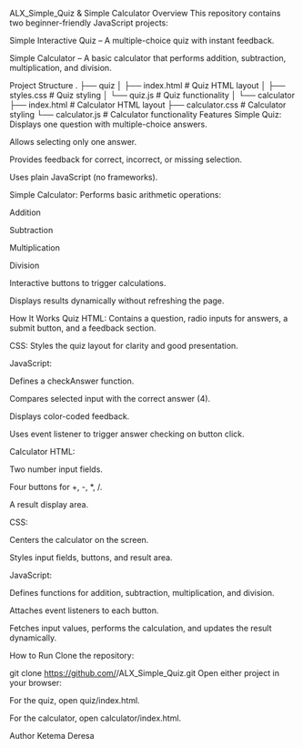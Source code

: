 ALX_Simple_Quiz & Simple Calculator
Overview
This repository contains two beginner-friendly JavaScript projects:

Simple Interactive Quiz – A multiple-choice quiz with instant feedback.

Simple Calculator – A basic calculator that performs addition, subtraction, multiplication, and division.

Project Structure
.
├── quiz
│   ├── index.html        # Quiz HTML layout
│   ├── styles.css        # Quiz styling
│   └── quiz.js           # Quiz functionality
│
└── calculator
    ├── index.html        # Calculator HTML layout
    ├── calculator.css    # Calculator styling
    └── calculator.js     # Calculator functionality
Features
Simple Quiz:
Displays one question with multiple-choice answers.

Allows selecting only one answer.

Provides feedback for correct, incorrect, or missing selection.

Uses plain JavaScript (no frameworks).

Simple Calculator:
Performs basic arithmetic operations:

Addition

Subtraction

Multiplication

Division

Interactive buttons to trigger calculations.

Displays results dynamically without refreshing the page.

How It Works
Quiz
HTML: Contains a question, radio inputs for answers, a submit button, and a feedback section.

CSS: Styles the quiz layout for clarity and good presentation.

JavaScript:

Defines a checkAnswer function.

Compares selected input with the correct answer (4).

Displays color-coded feedback.

Uses event listener to trigger answer checking on button click.

Calculator
HTML:

Two number input fields.

Four buttons for +, -, *, /.

A result display area.

CSS:

Centers the calculator on the screen.

Styles input fields, buttons, and result area.

JavaScript:

Defines functions for addition, subtraction, multiplication, and division.

Attaches event listeners to each button.

Fetches input values, performs the calculation, and updates the result dynamically.

How to Run
Clone the repository:

git clone https://github.com/<ketemaderesa>/ALX_Simple_Quiz.git
Open either project in your browser:

For the quiz, open quiz/index.html.

For the calculator, open calculator/index.html.

Author
Ketema Deresa